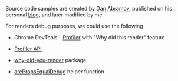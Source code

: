 Source code samples are created by [Dan Abramov](https://mobile.twitter.com/dan_abramov), published on his personal [blog](https://overreacted.io/before-you-memo/), and later modified by me.

For renders debug purposes, we could use the following

- Chrome DevTools - [Profiler](https://developer.chrome.com/docs/devtools/evaluate-performance/) with "Why did this render" feature
- [Profiler API](https://reactjs.org/docs/profiler.html)

- [why-did-you-render](https://github.com/welldone-software/why-did-you-render) package
- [arePropsEqualDebug](https://gist.github.com/mackankowski/53843a02399f4dbac5b972624c24dc6b) helper function
